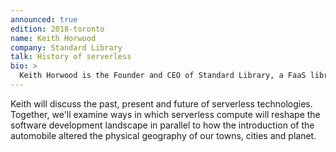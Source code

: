 ```yaml
---
announced: true
edition: 2018-toronto
name: Keith Horwood
company: Standard Library
talk: History of serverless
bio: >
  Keith Horwood is the Founder and CEO of Standard Library, a FaaS library focused on providing a comprehensive build-deploy-discover-integrate toolchain for rapid, production-ready, functions-first development. He's previously the author of the popular Node.js framework Nodal, and a bit of a bioinformatics geek. Toronto born-and-raised, Keith is now happily based out of San Francisco.
---
```


Keith will discuss the past, present and future of serverless technologies. Together, we'll examine ways in which serverless compute will reshape the software development landscape in parallel to how the introduction of the automobile altered the physical geography of our towns, cities and planet.

